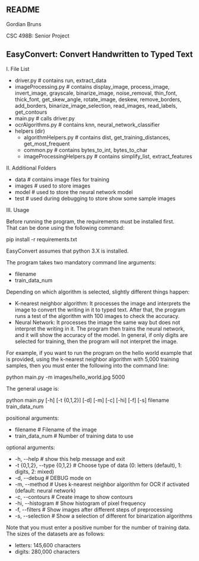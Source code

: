 README
--------------
Gordian Bruns

CSC 498B: Senior Project

EasyConvert: Convert Handwritten to Typed Text
--------------
I. File List
 - driver.py # contains run, extract_data
 - imageProcessing.py # contains display_image, process_image, invert_image, grayscale, binarize_image, noise_removal, thin_font, thick_font, get_skew_angle, rotate_image, deskew, remove_borders, add_borders, binarize_image_selection, read_images, read_labels, get_contours
 - main.py # calls driver.py
 - ocrAlgorithms.py # contains knn, neural_network_classifier
 - helpers (dir)
   - algorithmHelpers.py # contains dist, get_training_distances, get_most_frequent
   - common.py # contains bytes_to_int, bytes_to_char
   - imageProcessingHelpers.py # contains simplify_list, extract_features

II. Additional Folders
 - data # contains image files for training
 - images # used to store images
 - model # used to store the neural network model
 - test # used during debugging to store show some sample images

III. Usage

Before running the program, the requirements must be installed first.  
That can be done using the following command:  

pip install -r requirements.txt

EasyConvert assumes that python 3.X is installed.

The program takes two mandatory command line arguments:
 - filename
 - train_data_num

Depending on which algorithm is selected, slightly different things happen:
 - K-nearest neighbor algorithm: It processes the image and interprets the image to convert the writing in it to typed text. After that, the program runs a test of the algorithm with 100 images to check the accuracy.
 - Neural Network: It processes the image the same way but does not interpret the writing in it. The program then trains the neural network, and it will show the accuracy of the model.
In general, if only digits are selected for training, then the program will not interpret the image.

For example, if you want to run the program on the hello world example that is provided, using the k-nearest neighbor algorithm with 5,000 training samples, then you must enter the following into the command line:  

python main.py -m images/hello_world.jpg 5000


The general usage is:

python main.py [-h] [-t {0,1,2}] [-d] [-m] [-c] [-hi] [-f] [-s] filename train_data_num

positional arguments:
 - filename # Filename of the image 
 - train_data_num # Number of training data to use

optional arguments:
 - -h, --help # show this help message and exit
 - -t {0,1,2}, --type {0,1,2} # Choose type of data (0: letters (default), 1: digits, 2: mixed)
 - -d, --debug # DEBUG mode on
 - -m, --method # Uses k-nearest neighbor algorithm for OCR if activated (default: neural network)
 - -c, --contours # Create image to show contours
 - -hi, --histogram # Show histogram of pixel frequency
 - -f, --filters # Show images after different steps of preprocessing
 - -s, --selection # Show a selection of different for binarization algorithms

Note that you must enter a positive number for the number of training data.  
The sizes of the datasets are as follows:
 - letters: 145,600 characters
 - digits: 280,000 characters
